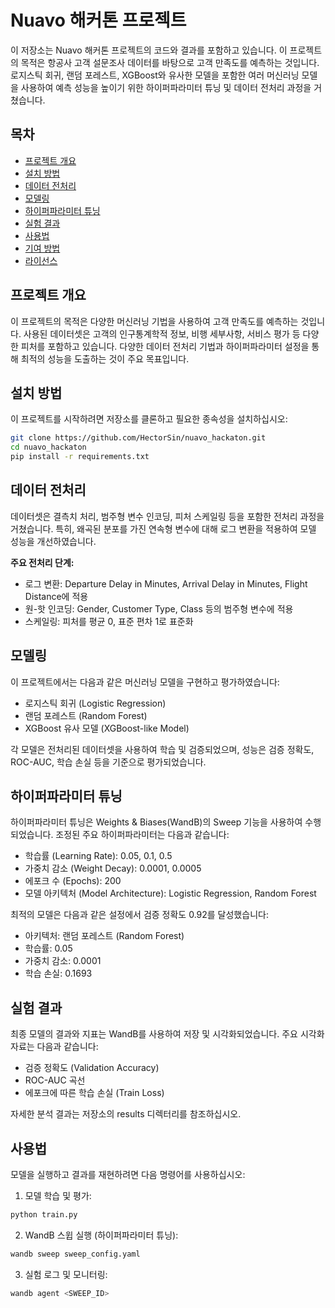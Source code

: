 # Nuavo 해커톤 프로젝트

이 저장소는 Nuavo 해커톤 프로젝트의 코드와 결과를 포함하고 있습니다. 이 프로젝트의 목적은 항공사 고객 설문조사 데이터를 바탕으로 고객 만족도를 예측하는 것입니다. 로지스틱 회귀, 랜덤 포레스트, XGBoost와 유사한 모델을 포함한 여러 머신러닝 모델을 사용하여 예측 성능을 높이기 위한 하이퍼파라미터 튜닝 및 데이터 전처리 과정을 거쳤습니다.

## 목차

- [프로젝트 개요](#프로젝트-개요)
- [설치 방법](#설치-방법)
- [데이터 전처리](#데이터-전처리)
- [모델링](#모델링)
- [하이퍼파라미터 튜닝](#하이퍼파라미터-튜닝)
- [실험 결과](#실험-결과)
- [사용법](#사용법)
- [기여 방법](#기여-방법)
- [라이선스](#라이선스)

## 프로젝트 개요

이 프로젝트의 목적은 다양한 머신러닝 기법을 사용하여 고객 만족도를 예측하는 것입니다. 사용된 데이터셋은 고객의 인구통계학적 정보, 비행 세부사항, 서비스 평가 등 다양한 피처를 포함하고 있습니다. 다양한 데이터 전처리 기법과 하이퍼파라미터 설정을 통해 최적의 성능을 도출하는 것이 주요 목표입니다.

## 설치 방법

이 프로젝트를 시작하려면 저장소를 클론하고 필요한 종속성을 설치하십시오:

```bash
git clone https://github.com/HectorSin/nuavo_hackaton.git
cd nuavo_hackaton
pip install -r requirements.txt
```
## 데이터 전처리
데이터셋은 결측치 처리, 범주형 변수 인코딩, 피처 스케일링 등을 포함한 전처리 과정을 거쳤습니다. 특히, 왜곡된 분포를 가진 연속형 변수에 대해 로그 변환을 적용하여 모델 성능을 개선하였습니다.

**주요 전처리 단계:**

* 로그 변환: Departure Delay in Minutes, Arrival Delay in Minutes, Flight Distance에 적용
* 원-핫 인코딩: Gender, Customer Type, Class 등의 범주형 변수에 적용
* 스케일링: 피처를 평균 0, 표준 편차 1로 표준화

## 모델링

이 프로젝트에서는 다음과 같은 머신러닝 모델을 구현하고 평가하였습니다:

* 로지스틱 회귀 (Logistic Regression)
* 랜덤 포레스트 (Random Forest)
* XGBoost 유사 모델 (XGBoost-like Model)

각 모델은 전처리된 데이터셋을 사용하여 학습 및 검증되었으며, 성능은 검증 정확도, ROC-AUC, 학습 손실 등을 기준으로 평가되었습니다.

## 하이퍼파라미터 튜닝

하이퍼파라미터 튜닝은 Weights & Biases(WandB)의 Sweep 기능을 사용하여 수행되었습니다. 조정된 주요 하이퍼파라미터는 다음과 같습니다:

* 학습률 (Learning Rate): 0.05, 0.1, 0.5
* 가중치 감소 (Weight Decay): 0.0001, 0.0005
* 에포크 수 (Epochs): 200
* 모델 아키텍처 (Model Architecture): Logistic Regression, Random Forest

최적의 모델은 다음과 같은 설정에서 검증 정확도 0.92를 달성했습니다:

* 아키텍처: 랜덤 포레스트 (Random Forest)
* 학습률: 0.05
* 가중치 감소: 0.0001
* 학습 손실: 0.1693

## 실험 결과

최종 모델의 결과와 지표는 WandB를 사용하여 저장 및 시각화되었습니다. 주요 시각화 자료는 다음과 같습니다:

* 검증 정확도 (Validation Accuracy)
* ROC-AUC 곡선
* 에포크에 따른 학습 손실 (Train Loss)

자세한 분석 결과는 저장소의 results 디렉터리를 참조하십시오.

## 사용법
모델을 실행하고 결과를 재현하려면 다음 명령어를 사용하십시오:

1. 모델 학습 및 평가:
```bash
python train.py
```
2. WandB 스윕 실행 (하이퍼파라미터 튜닝):
```bash
wandb sweep sweep_config.yaml
```
3. 실험 로그 및 모니터링:
```bash
wandb agent <SWEEP_ID>
```